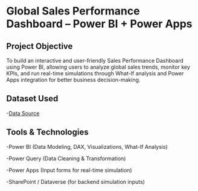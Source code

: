# Global Sales Performance Dashboard – Power BI + Power Apps

## Project Objective
To build an interactive and user-friendly Sales Performance Dashboard using Power BI, allowing users to analyze global sales trends, monitor key KPIs, and run real-time simulations through What-If analysis and Power Apps integration for better business decision-making.

## Dataset Used
-<a href="https://github.com/maysherai/Sales-Analysis--Dashboard/blob/main/Sales%20Records%201.csv">Data Source</a>

## Tools & Technologies
-Power BI (Data Modeling, DAX, Visualizations, What-If Analysis)

-Power Query (Data Cleaning & Transformation)

-Power Apps (Input forms for real-time simulation)

-SharePoint / Dataverse (for backend simulation inputs)
